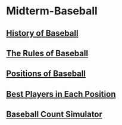 # Midterm-Baseball
## [History of Baseball](https://github.com/Tdneubeck/Midterm-Baseball/new/main?readme=1#history-of-baseball)
## [The Rules of Baseball](https://github.com/Tdneubeck/Midterm-Baseball/new/main?readme=1#history-of-baseball)
## [Positions of Baseball](https://github.com/Tdneubeck/Midterm-Baseball/new/main?readme=1#positions-of-baseball)
## [Best Players in Each Position](https://github.com/Tdneubeck/Midterm-Baseball/new/main?readme=1#best-players-in-each-position)
## [Baseball Count Simulator](https://github.com/Tdneubeck/Midterm-Baseball/new/main?readme=1#baseball-count-simulator)

